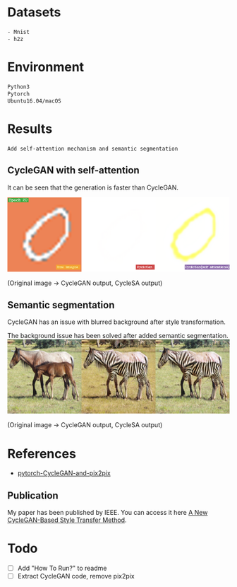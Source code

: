 # Datasets
    - Mnist
    - h2z

# Environment
    Python3
    Pytorch
    Ubuntu16.04/macOS



# Results
    Add self-attention mechanism and semantic segmentation

## CycleGAN with self-attention
   It can be seen that the generation is faster than CycleGAN.

<img src='images/1.png' width='600' title=''>

(Original image -> CycleGAN output, CycleSA output)

## Semantic segmentation

  CycleGAN has an issue with blurred background after style transformation.
  <img src='images/horse2zebra.gif' width='600' title=''>

  The background issue has been solved after added semantic segmentation.
 <img src='images/n02381460_1920_real.png' width='600' title=''>

 (Original image -> CycleGAN output, CycleSA output)



# References
  - [pytorch-CycleGAN-and-pix2pix](https://github.com/junyanz/pytorch-CycleGAN-and-pix2pix)



## Publication

My paper has been published by IEEE. You can access it here [A New CycleGAN-Based Style Transfer Method](https://ieeexplore.ieee.org/document/10361163).



# Todo
- [ ] Add "How To Run?" to readme
- [ ] Extract CycleGAN code, remove pix2pix